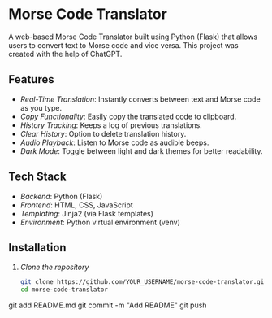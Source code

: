 # Morse Code Translator

A web-based Morse Code Translator built using Python (Flask) that allows users to convert text to Morse code and vice versa. This project was created with the help of ChatGPT.

## Features

- *Real-Time Translation*: Instantly converts between text and Morse code as you type.
- *Copy Functionality*: Easily copy the translated code to clipboard.
- *History Tracking*: Keeps a log of previous translations.
- *Clear History*: Option to delete translation history.
- *Audio Playback*: Listen to Morse code as audible beeps.
- *Dark Mode*: Toggle between light and dark themes for better readability.

## Tech Stack

- *Backend*: Python (Flask)
- *Frontend*: HTML, CSS, JavaScript
- *Templating*: Jinja2 (via Flask templates)
- *Environment*: Python virtual environment (venv)

## Installation

1. *Clone the repository*
   ```bash
   git clone https://github.com/YOUR_USERNAME/morse-code-translator.git
   cd morse-code-translator


git add README.md
git commit -m "Add README"
git push

